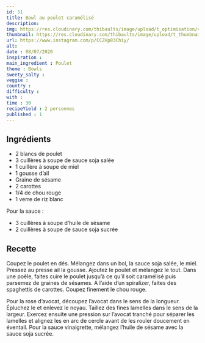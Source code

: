 ```yaml
---
id: 51
title: Bowl au poulet caramélisé
description: 
img: https://res.cloudinary.com/thibaults/image/upload/t_optimisation/v1600460794/Recipes/20200708_bowl_poulet.jpg
thumbnail: https://res.cloudinary.com/thibaults/image/upload/t_thumbnail_josie/v1600460794/Recipes/20200708_bowl_poulet.jpg
url: https://www.instagram.com/p/CCZHp83Chiy/
alt: 
date : 08/07/2020
inspiration :
main_ingredient : Poulet
theme : Bowls
sweety_salty : 
veggie : 
country :
difficulty :
with : 
time : 30
recipeYield : 2 personnes
published : 1
---
```


## Ingrédients
 - 2 blancs de poulet
 - 3 cuillères à soupe de sauce soja salée
 - 1 cuillère à soupe de miel
 - 1 gousse d’ail
 - Graine de sésame
 - 2 carottes
 - 1/4 de chou rouge
 - 1 verre de riz blanc

Pour la sauce :
 - 3 cuillères à soupe d’huile de sésame
 - 2 cuillères à soupe de sauce soja sucrée

## Recette
Coupez le poulet en dés. Mélangez dans un bol, la sauce soja salée, le miel. Pressez au presse ail la gousse. Ajoutez le poulet et mélangez le tout. Dans une poêle, faites cuire le poulet jusqu’à ce qu’il soit caramélisé puis parsemez de graines de sésames. A l’aide d’un spiralizer, faites des spaghettis de carottes. Coupez finement le chou rouge.

Pour la rose d’avocat, découpez l’avocat dans le sens de la longueur. Épluchez le et enlevez le noyau. Taillez des fines lamelles dans le sens de la largeur. Exercez ensuite une pression sur l’avocat tranché pour séparer les lamelles et alignez les en arc de cercle avant de les rouler doucement en éventail. Pour la sauce vinaigrette, mélangez l’huile de sésame avec la sauce soja sucrée.